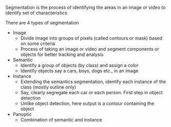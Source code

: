 Segmentation is the process of identifying the areas in an image or video to identify set of characteristics

There are 4 types of segmentation
- Image
  - Divide image into groups of pixels (called contours or mask) based on some criteria
  - Process of taking an image or video and segment components or objects for better tracking and analysis
- Semantic
  - Identify a group of objects (by class) and assign a color
  - Identify objects say a cars, boys, dogs etc., in an image
- Instance
  - Extending the semantics segmentation, identify each instance of the class (mostly outline only)
  - Say, clearly segregate each car or each person. First step in object detection
  - Unlike object detection, here output is a contour containing the object
- Panoptic
  - Combination of semantic and instance